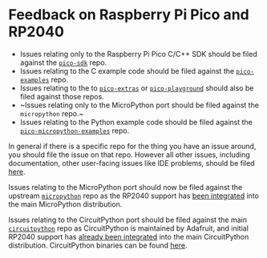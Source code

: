 # Feedback on Raspberry Pi Pico and RP2040

* Issues relating only to the Raspberry Pi Pico C/C++ SDK should be filed against the [`pico-sdk`](https://github.com/raspberrypi/pico-sdk) repo.
* Issues relating to the C example code should be filed against the [`pico-examples`](https://github.com/raspberrypi/pico-examples) repo.
* Issues relating to the to [`pico-extras`](https://github.com/raspberrypi/pico-extras) or [`pico-playground`](https://github.com/raspberrypi/pico-playground) should also be filed against those repos.
* ~Issues relating only to the MicroPython port should be filed against the `micropython` repo.~
* Issues relating to the Python example code should be filed against the [`pico-micropython-examples`](https://github.com/raspberrypi/pico-micropython-examples) repo.

In general if there is a specific repo for the thing you have an issue around, you should file the issue on that repo. However all other issues, including documentation, other user-facing issues like IDE problems, should be filed [here](https://github.com/raspberrypi/pico-feedback/issues).

Issues relating to the MicroPython port should now be filed against the upstream [`micropython`](https://github.com/micropython/micropython) repo as the RP2040 support has [been integrated](https://github.com/micropython/micropython/pull/6791) into the main MicroPython distribution.

Issues relating to the CircuitPython port should be filed against the main [`circuitpython`](https://github.com/adafruit/circuitpython) repo as CircuitPython is maintained by Adafruit, and initial RP2040 support has [already been integrated](https://github.com/adafruit/circuitpython/pull/4031) into the main CircuitPython distribution. CircuitPython binaries can be found [here](https://circuitpython.org/board/raspberry_pi_pico/).
